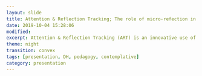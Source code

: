 ```yaml
---
layout: slide
title: Attention & Reflection Tracking; The role of micro-refection in e-portfolios.
date: 2019-10-04 15:28:06
modified: 
excerpt: Attention & Reflection Tracking (ART) is an innovative use of google forms for students to collect data about themselves over the course a semester. This presentation discusses the use of the collected data to promote deeper reflection in the construction of e-portfolios. The data generated is not only used for their statistical value but also as a source for creative visualizations for metacognitive learning.    
theme: night
transition: convex
tags: [presentation, DH, pedagogy, contemplative]
category: presentation
---
```


<section data-markdown data-separator="^\n---\n$" data-separator-vertical="^\n--\n$">
 <script type="text/template">
  
#### Attention & Reflection Tracking; 
#### The role of micro-refection in e-portfolios.   
Yitna Firdyiwek & Spyridon Simotas   

---

#### Spyros  
<p class="fragment" data-fragment-index="1">1. What is ART?</p>

#### Yitna 
<p class="fragment" data-fragment-index="2">2. How it connects with e-portfolios?</p>

---

#### What is ART? 
<p class="fragment" data-fragment-index="1">1. A tracker</p>
<p class="fragment" data-fragment-index="2">2. A data visualization tool</p>
<p class="fragment" data-fragment-index="3">3. A metacognitive tool</p>

--

#### 1. A tracker
<iframe src="https://docs.google.com/forms/d/e/1FAIpQLScUSNwCEv-1DuDsy_ztfXrPtYasfD7BiuKpitk7483PaEwB5g/viewform?embedded=true" width="600" height="700" frameborder="0" marginheight="0" marginwidth="0">Loading…</iframe>

--

#### 2. A data visualization tool
<figure>
<iframe width="600" height="371" seamless frameborder="0" scrolling="no" src="https://docs.google.com/spreadsheets/d/e/2PACX-1vROSnXFAkKYbfLg1z1D2IuUNzJg1XYCmpw6cG5Y4FFHn6eQXQR58bG7ujbsIHkY40CdcAUK3df2-8jS/pubchart?oid=453054248&amp;format=interactive"></iframe>
<figcaption><small>Global results from one of my current classes: 19F FREN 1050</small></figcaption>
</figure>

--

#### 3. A metacognitive tool
<figure>
<img style="width: 500px" src="/assets/img/2019/05/SOFIA.svg"> 
<figcaption><small>My visual reflection serves as a great metaphor for how this class went for me. [...] my personal rating of academic performance fluctuated greatly, as did my meditation. There were many days where I became greatly frustrated with my lack of confidence in my French speaking [...] I was ultimately left with an image that I find to be very beautiful and floral, even though my experience in this class was fairly volatile. I do feel as though I experienced growth through this course, even though my reflections were not visibly increasing in quality. The experience, as represented by the image, was still a beautiful one.</small></figcaption>
</figure>

---

#### Quantified Self *vs* ART 

- Quantified self: self-knowledge through numbers 
  => self-optimization (healthier, stronger etc)

- ART: self-writing through numbers 
  => mindfulness (honesty and acceptance of oneself)

--

<figure>
<img src="http://www.richardlong.org/Images/2011webimages/bw/linewalking.jpg" alt="A line made by walking" style="width:50%;"/>
<figcaption><small>Richard Long, <em>A line made by walking</em>, England 1967</small></figcaption>
</figure>

--

<figure>
<img src="https://www.jeremywood.net/artworks/my_ghost/MyGhost-16.gif" alt="A line made by walking" style="width:50%;"/>
<figcaption><small>Jeremy Wood, <em>My Ghost</em>, Sixteen years (2000-2016) of mapping my life in London with GPS</small></figcaption>
</figure>

---

#### What is an ePortfolio?

<p class="fragment" data-fragment-index="1">“Authentic, Experiential, Evidence-based Learning” (AAEEBL)</p>
<p class="fragment" data-fragment-index="2">A type (genre) of website focused on the author (autobiographical website)</p>
<p class="fragment" data-fragment-index="3">Documentation through digital artefacts</p>
<p class="fragment" data-fragment-index="4">Multimodal representation of evidence</p>
<p class="fragment" data-fragment-index="5">Reflective self-assessment</p>

---

#### Why is it difficult to adopt in teaching?
<p class="fragment" data-fragment-index="1">Steep learning curve</p>
<p class="fragment" data-fragment-index="2">Process/product divide</p>

---

#### In what way does ART help solve the problem?  
##### Our hypothesis:
If students:
<p class="fragment" data-fragment-index="1">Engage in reflection at the granular level</p>
<p class="fragment" data-fragment-index="2">Engage in reflection on a regular basis</p>
<p class="fragment" data-fragment-index="3">Without the stress of high stakes assessment</p>
They will:
<p class="fragment" data-fragment-index="4">Develop the habit of reflection</p>
<p class="fragment" data-fragment-index="5">Produce enigmatic/artistic artefacts for reflection</p>

---

#### Materialization 
Ways of interpreting data in various physical forms
1. Embroidery 
2. 3D printing 
3. Letter press printing 
4. Laser cutting 
5. Wood etching 

---

#### Going forward...
Better integration with ePortfolio platform

</script>
</section>